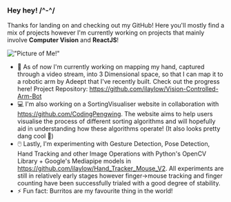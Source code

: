 ### Hey hey! /^-^/
Thanks for landing on and checking out my GitHub! Here you'll mostly find a mix of projects however I'm currently working on projects that mainly involve **Computer Vision** and **ReactJS**!

!["Picture of Me!"]("/images/why_hello_there.png")

- 🦾 As of now I'm currently working on mapping my hand, captured through a video stream, into 3 Dimensional space, so that I can map it to a robotic arm by Adeept that I've recently built. Check out the progress here! Project Repository: https://github.com/ilaylow/Vision-Controlled-Arm-Bot
- 💻 I'm also working on a SortingVisualiser website in collaboration with https://github.com/CodingPengwing. The website aims to help users visualise the process of different sorting algorithms and will hopefully aid in understanding how these algorithms operate! (It also looks pretty dang cool :eyes:)
- 🖱️ Lastly, I'm experimenting with Gesture Detection, Pose Detection, Hand Tracking and other Image Operations with Python's OpenCV Library + Google's Mediapipe models in https://github.com/ilaylow/Hand_Tracker_Mouse_V2. All experiments are still in relatively early stages however finger->mouse tracking and finger counting have been successfully trialed with a good degree of stability.
- ⚡ Fun fact: Burritos are my favourite thing in the world!

<!--
**ilaylow/ilaylow** is a ✨ _special_ ✨ repository because its `README.md` (this file) appears on your GitHub profile.

Here are some ideas to get you started:

- 🔭 I’m currently working on ...
- 🌱 I’m currently learning ...
- 👯 I’m looking to collaborate on ...
- 🤔 I’m looking for help with ...
- 💬 Ask me about ...
- 📫 How to reach me: ...
- 😄 Pronouns: ...
- ⚡ Fun fact: ...
-->
